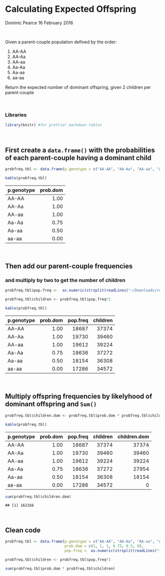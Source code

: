 Calculating Expected Offspring
================
Dominic Pearce
16 February 2016

 

Given a parent-couple population defined by the order:

1.  AA-AA
2.  AA-Aa
3.  AA-aa
4.  Aa-Aa
5.  Aa-aa
6.  aa-aa

Return the expected number of dominant offspring, given 2 children per parent-couple

 

### Libraries

``` r
library(knitr) #for prettier markdown tables
```

 

First create a `data.frame()` with the probabilities of each parent-couple having a dominant child
--------------------------------------------------------------------------------------------------

``` r
probfreq.tbl <- data.frame(p.genotype = c("AA-AA", "AA-Aa", "AA-aa", "Aa-Aa", "Aa-aa", "aa-aa"), prob.dom = c(1, 1, 1, 0.75, 0.5, 0))

kable(probfreq.tbl)
```

| p.genotype |  prob.dom|
|:-----------|---------:|
| AA-AA      |      1.00|
| AA-Aa      |      1.00|
| AA-aa      |      1.00|
| Aa-Aa      |      0.75|
| Aa-aa      |      0.50|
| aa-aa      |      0.00|

 

Then add our parent-couple frequencies
--------------------------------------

### and multiply by two to get the number of children

``` r
probfreq.tbl$pop.freq <-  as.numeric(strsplit(readLines("~/Downloads/rosalind_iev.txt"), " ")[[1]])

probfreq.tbl$children <- probfreq.tbl$pop.freq*2

kable(probfreq.tbl)
```

| p.genotype |  prob.dom|  pop.freq|  children|
|:-----------|---------:|---------:|---------:|
| AA-AA      |      1.00|     18687|     37374|
| AA-Aa      |      1.00|     19730|     39460|
| AA-aa      |      1.00|     19612|     39224|
| Aa-Aa      |      0.75|     18636|     37272|
| Aa-aa      |      0.50|     18154|     36308|
| aa-aa      |      0.00|     17286|     34572|

 

Multiply offspring frequencies by likelyhood of dominant offspring and `Sum()`
------------------------------------------------------------------------------

``` r
probfreq.tbl$children.dom <- probfreq.tbl$prob.dom * probfreq.tbl$children

kable(probfreq.tbl)
```

| p.genotype |  prob.dom|  pop.freq|  children|  children.dom|
|:-----------|---------:|---------:|---------:|-------------:|
| AA-AA      |      1.00|     18687|     37374|         37374|
| AA-Aa      |      1.00|     19730|     39460|         39460|
| AA-aa      |      1.00|     19612|     39224|         39224|
| Aa-Aa      |      0.75|     18636|     37272|         27954|
| Aa-aa      |      0.50|     18154|     36308|         18154|
| aa-aa      |      0.00|     17286|     34572|             0|

``` r
sum(probfreq.tbl$children.dom)
```

    ## [1] 162166

 

Clean code
----------

``` r
probfreq.tbl <- data.frame(p.genotype = c("AA-AA", "AA-Aa", "AA-aa", "Aa-Aa", "Aa-aa", "aa-aa"),
                           prob.dom = c(1, 1, 1, 0.75, 0.5, 0),
                           pop.freq =  as.numeric(strsplit(readLines("~/Downloads/rosalind_iev.txt"), " ")[[1]]))

probfreq.tbl$children <- probfreq.tbl$pop.freq*2

sum(probfreq.tbl$prob.dom * probfreq.tbl$children)
```

